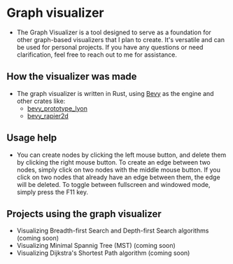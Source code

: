 # Graph visualizer

- The Graph Visualizer is a tool designed to serve as a foundation for other graph-based visualizers that I plan to create. It's versatile and can be used for personal projects. If you have any questions or need clarification, feel free to reach out to me for assistance.

## How the visualizer was made

- The graph visualizer is written in Rust, using [Bevy](https://crates.io/crates/bevy) as the engine and other crates like:
    - [bevy_prototype_lyon](https://crates.io/crates/bevy_prototype_lyon)
    - [bevy_rapier2d](https://crates.io/crates/bevy_rapier2d)

## Usage help

- You can create nodes by clicking the left mouse button, and delete them by clicking the right mouse button. To create an edge between two nodes, simply click on two nodes with the middle mouse button. If you click on two nodes that already have an edge between them, the edge will be deleted. To toggle between fullscreen and windowed mode, simply press the F11 key.

## Projects using the graph visualizer

- Visualizing Breadth-first Search and Depth-first Search algorithms (coming soon)
- Visualizing Minimal Spannig Tree (MST) (coming soon)
- Visualizing Dijkstra's Shortest Path algorithm (coming soon)